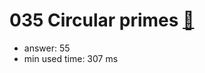 035 Circular primes [:link:](http://projecteuler.net/problem=35)  
========================

- answer: 55 
- min used time: 307 ms

